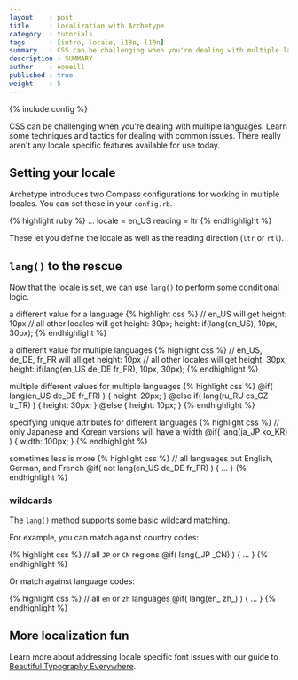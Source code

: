 ```yaml
---
layout    : post
title     : Localization with Archetype
category  : tutorials
tags      : [intro, locale, i18n, l10n]
summary   : CSS can be challenging when you're dealing with multiple languages. Learn some techniques and tactics for dealing with common issues.
description : SUMMARY
author    : eoneill
published : true
weight    : 5
---
```

{% include config %}

CSS can be challenging when you're dealing with multiple languages. Learn some techniques and tactics for dealing with common issues. There really aren't any locale specific features available for use today.

## Setting your locale

Archetype introduces two Compass configurations for working in multiple locales. You can set these in your `config.rb`.

{% highlight ruby %}
...
locale = en_US
reading = ltr
{% endhighlight %}

These let you define the locale as well as the reading direction (`ltr` or `rtl`).

## `lang()` to the rescue

Now that the locale is set, we can use `lang()` to perform some conditional logic.

a different value for a language
{% highlight css %}
// en_US will get height: 10px
// all other locales will get height: 30px;
height: if(lang(en_US), 10px, 30px);
{% endhighlight %}

a different value for multiple languages
{% highlight css %}
// en_US, de_DE, fr_FR will all get height: 10px
// all other locales will get height: 30px;
height: if(lang(en_US de_DE fr_FR), 10px, 30px);
{% endhighlight %}

multiple different values for multiple languages
{% highlight css %}
@if( lang(en_US de_DE fr_FR) ) {
  height: 20px;
}
@else if( lang(ru_RU cs_CZ tr_TR) ) {
  height: 30px;
}
@else {
  height: 10px;
}
{% endhighlight %}

specifying unique attributes for different languages
{% highlight css %}
// only Japanese and Korean versions will have a width
@if( lang(ja_JP ko_KR) ) {
  width: 100px;
}
{% endhighlight %}

sometimes less is more
{% highlight css %}
// all languages but English, German, and French
@if( not lang(en_US de_DE fr_FR) ) { ... }
{% endhighlight %}

### wildcards

The `lang()` method supports some basic wildcard matching.

For example, you can match against country codes:

{% highlight css %}
// all `JP` or `CN` regions
@if( lang(_JP _CN) ) { ... }
{% endhighlight %}

Or match against language codes:

{% highlight css %}
// all `en` or `zh` languages
@if( lang(en_ zh_) ) { ... }
{% endhighlight %}


<!--
## Poorman's right-to-left

There are existing solutions out there to address many right-to-left issues. [CSSJanus](http://cssjanus.commoner.com/) is an awesome open source project to post-process your CSS files.

If you're not able to integrate these extra tools into your build step, or have other reasons not to use them, Archetype provides some simple methods for dealing with a lot of common RTL issues.

By setting `reading = rtl` in your Compass config, Archetype will render in a right-to-left reading order. This means, all components, mixins, and the [grid](/tutorials/complex-layouts-grid/) in Archetype will flip direction horizontally.

There are other mixins and methods that you can use outside of the core features.

{% highlight css %}
@include margin(0 20px 5px 10px);     // margin: 0 10px 5px 20px;
@include padding-left(20px);          // padding-right: 20px;
@include clear(left);                 // clear: right;
@include float(right);                // float: left;
@include background-position(0 top);  // background-position: 100% top;
@include border-right-color(blue);    // border-left-color: blue;
@include left(20px);                  // right: 20px;
{% endhighlight %}

The `rtl()` method can also be used to wrap content when passing into other mixins that aren't RTL aware:

{% highlight css %}
@include border-radius(rtl(5px 10px 20px 30px, border-radius));
// ...
// border-radius: 10px 5px 30px 20px;
{% endhighlight %}
-->

## More localization fun

Learn more about addressing locale specific font issues with our guide to [Beautiful Typography Everywhere](/tutorials/beautiful-typography-everywhere).
